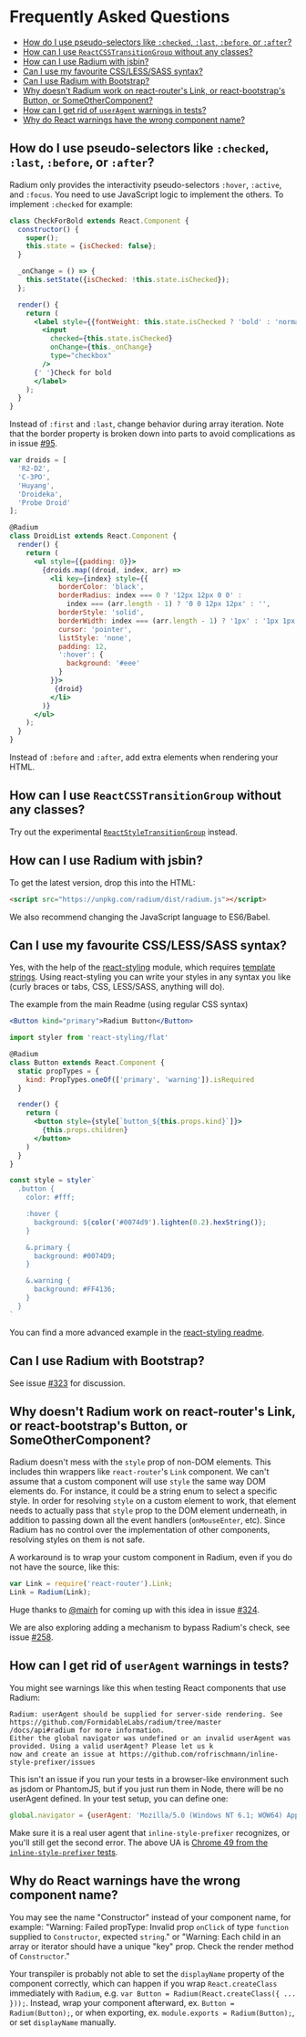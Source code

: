 # Frequently Asked Questions

- [How do I use pseudo-selectors like `:checked`, `:last`, `:before`, or `:after`?](#how-do-i-use-pseudo-selectors-like-checked-last-before-or-after)
- [How can I use `ReactCSSTransitionGroup` without any classes?](#how-can-i-use-reactcsstransitiongroup-without-any-classes)
- [How can I use Radium with jsbin?](#how-can-i-use-radium-with-jsbin)
- [Can I use my favourite CSS/LESS/SASS syntax?](#can-i-use-my-favourite-csslesssass-syntax)
- [Can I use Radium with Bootstrap?](#can-i-use-radium-with-bootstrap)
- [Why doesn't Radium work on react-router's Link, or react-bootstrap's Button, or SomeOtherComponent?](#why-doesnt-radium-work-on-react-routers-link-or-react-bootstraps-button-or-someothercomponent)
- [How can I get rid of `userAgent` warnings in tests?](#how-can-i-get-rid-of-useragent-warnings-in-tests)
- [Why do React warnings have the wrong component name?](#why-do-react-warnings-have-the-wrong-component-name)

## How do I use pseudo-selectors like `:checked`, `:last`, `:before`, or `:after`?

Radium only provides the interactivity pseudo-selectors `:hover`, `:active`, and `:focus`. You need to use JavaScript logic to implement the others. To implement `:checked` for example:

```jsx
class CheckForBold extends React.Component {
  constructor() {
    super();
    this.state = {isChecked: false};
  }

  _onChange = () => {
    this.setState({isChecked: !this.state.isChecked});
  };

  render() {
    return (
      <label style={{fontWeight: this.state.isChecked ? 'bold' : 'normal'}}>
        <input
          checked={this.state.isChecked}
          onChange={this._onChange}
          type="checkbox"
        />
      {' '}Check for bold
      </label>
    );
  }
}
```

Instead of `:first` and `:last`, change behavior during array iteration. Note that the border property is broken down into parts to avoid complications as in issue [#95](https://github.com/FormidableLabs/radium/issues/95).

```jsx
var droids = [
  'R2-D2',
  'C-3PO',
  'Huyang',
  'Droideka',
  'Probe Droid'
];

@Radium
class DroidList extends React.Component {
  render() {
    return (
      <ul style={{padding: 0}}>
        {droids.map((droid, index, arr) =>
          <li key={index} style={{
            borderColor: 'black',
            borderRadius: index === 0 ? '12px 12px 0 0' :
              index === (arr.length - 1) ? '0 0 12px 12px' : '',
            borderStyle: 'solid',
            borderWidth: index === (arr.length - 1) ? '1px' : '1px 1px 0 1px',
            cursor: 'pointer',
            listStyle: 'none',
            padding: 12,
            ':hover': {
              background: '#eee'
            }
          }}>
           {droid}
          </li>
        )}
      </ul>
    );
  }
}
```

Instead of `:before` and `:after`, add extra elements when rendering your HTML.

## How can I use `ReactCSSTransitionGroup` without any classes?

Try out the experimental [`ReactStyleTransitionGroup`](https://github.com/adambbecker/react-style-transition-group) instead.

## How can I use Radium with jsbin?

To get the latest version, drop this into the HTML:

```html
<script src="https://unpkg.com/radium/dist/radium.js"></script>
```

We also recommend changing the JavaScript language to ES6/Babel.

## Can I use my favourite CSS/LESS/SASS syntax?

Yes, with the help of the [react-styling](https://github.com/halt-hammerzeit/react-styling) module, which requires [template strings](https://babeljs.io/docs/learn-es2015/#template-strings). Using react-styling you can write your styles in any syntax you like (curly braces or tabs, CSS, LESS/SASS, anything will do).

The example from the main Readme (using regular CSS syntax)

```jsx
<Button kind="primary">Radium Button</Button>
```

```jsx
import styler from 'react-styling/flat'

@Radium
class Button extends React.Component {
  static propTypes = {
    kind: PropTypes.oneOf(['primary', 'warning']).isRequired
  }

  render() {
    return (
      <button style={style[`button_${this.props.kind}`]}>
        {this.props.children}
      </button>
    )
  }
}

const style = styler`
  .button {
    color: #fff;

    :hover {
      background: ${color('#0074d9').lighten(0.2).hexString()};
    }

    &.primary {
      background: #0074D9;
    }

    &.warning {
      background: #FF4136;
    }
  }
`
```

You can find a more advanced example in the [react-styling readme](https://github.com/halt-hammerzeit/react-styling#radium).

## Can I use Radium with Bootstrap?

See issue [#323](https://github.com/FormidableLabs/radium/issues/323) for discussion.

## Why doesn't Radium work on react-router's Link, or react-bootstrap's Button, or SomeOtherComponent?

Radium doesn't mess with the `style` prop of non-DOM elements. This includes thin wrappers like `react-router`'s `Link` component. We can't assume that a custom component will use `style` the same way DOM elements do. For instance, it could be a string enum to select a specific style. In order for resolving `style` on a custom element to work, that element needs to actually pass that `style` prop to the DOM element underneath, in addition to passing down all the event handlers (`onMouseEnter`, etc). Since Radium has no control over the implementation of other components, resolving styles on them is not safe.

A workaround is to wrap your custom component in Radium, even if you do not have the source, like this:

```jsx
var Link = require('react-router').Link;
Link = Radium(Link);
```

Huge thanks to [@mairh](https://github.com/mairh) for coming up with this idea in issue [#324](https://github.com/FormidableLabs/radium/issues/324).

We are also exploring adding a mechanism to bypass Radium's check, see issue [#258](https://github.com/FormidableLabs/radium/issues/258).

## How can I get rid of `userAgent` warnings in tests?

You might see warnings like this when testing React components that use Radium:

```
Radium: userAgent should be supplied for server-side rendering. See https://github.com/FormidableLabs/radium/tree/master
/docs/api#radium for more information.
Either the global navigator was undefined or an invalid userAgent was provided. Using a valid userAgent? Please let us k
now and create an issue at https://github.com/rofrischmann/inline-style-prefixer/issues
```

This isn't an issue if you run your tests in a browser-like environment such as jsdom or PhantomJS, but if you just run them in Node, there will be no userAgent defined. In your test setup, you can define one:

```jsx
global.navigator = {userAgent: 'Mozilla/5.0 (Windows NT 6.1; WOW64) AppleWebKit/537.36 (KHTML, like Gecko) Chrome/49.0.2454.85 Safari/537.36'};
```

Make sure it is a real user agent that `inline-style-prefixer` recognizes, or you'll still get the second error. The above UA is [Chrome 49 from the `inline-style-prefixer` tests](https://github.com/rofrischmann/inline-style-prefixer/blob/master/test/prefixer-test.js).

## Why do React warnings have the wrong component name?

You may see the name "Constructor" instead of your component name, for example: "Warning: Failed propType: Invalid prop `onClick` of type `function` supplied to `Constructor`, expected `string`." or "Warning: Each child in an array or iterator should have a unique "key" prop. Check the render method of `Constructor`." 

Your transpiler is probably not able to set the `displayName` property of the component correctly, which can happen if you wrap `React.createClass` immediately with `Radium`, e.g. `var Button = Radium(React.createClass({ ... }));`. Instead, wrap your component afterward, ex. `Button = Radium(Button);`,  or when exporting, ex. `module.exports = Radium(Button);`, or set `displayName` manually.
